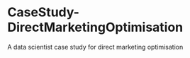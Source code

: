 # CaseStudy-DirectMarketingOptimisation
A data scientist case study for direct marketing optimisation
